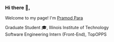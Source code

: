 ### Hi there 👋,

Welcome to my page! I'm <a href="https://www.linkedin.com/in/pramodpara/">Pramod Para</a> </br>
 
Graduate Student :mortar_board:, Illinois Institute of Technology  </br>
Software Engineering Intern (Front-End), TopOPPS
<!--
**armpod/armpod** is a ✨ _special_ ✨ repository because its `README.md` (this file) appears on your GitHub profile.

Here are some ideas to get you started:

- 🔭 I’m currently working on ...
- 🌱 I’m currently learning ...
- 👯 I’m looking to collaborate on ...
- 🤔 I’m looking for help with ...
- 💬 Ask me about ...
- 📫 How to reach me: ...
- 😄 Pronouns: ...
- ⚡ Fun fact: ...
-->
